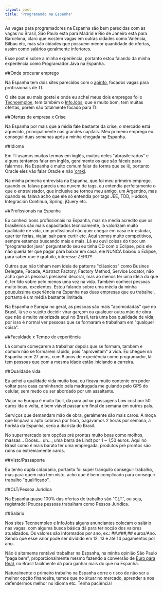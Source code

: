 ```yaml
---
layout: post
title: "Programando na Espanha"
---
```


As vagas para programadores na Espanha são bem parecidas com as vagas no Brasil, São Paulo está para Madrid e Rio de Janeiro está para Barcelona, claro que existem vagas em outras cidades como Valência, Bilbau etc, mas são cidades que possuem menor quantidade de ofertas, assim como salários geralmente inferiores.

Esse post é sobre a minha experiência, portanto estou falando da minha experiência como Programador Java na Espanha.

##Onde procurar emprego

Na Espanha tem dois sites parecidos com o [apinfo](http://www.apinfo.com), focados vagas para profissionais de TI.

O site que eu mais gostei e onde eu achei meus dois empregos foi o [Tecnoemploe](http://www.tecnoempleo.com), tem também o [InfoJobs](http://www.infojobs.net), que é muito bom, tem muitas ofertas, porém não totalmente focado para TI.

##Ofertas de empresa x Crise

Na Espanha por mais que a mídia fale bastante da crise, o mercado está aquecido, principalmente nas grandes capitais. Meu primeiro emprego eu consegui duas semanas após a minha chegada na Espanha.

##Idioma

Em TI usamos muitos termos em inglês, muitos deles "abrasileirados" e alguns tentamos falar em inglês, geralmente os que são fáceis para falarmos. Na Espanha é muito comum falar da forma que se lê, portanto Oracle eles vão falar Oracle e não [ˈorəkl](http://www.thefreedictionary.com/oracle).

Na minha primeira entrevista na Espanha, que foi meu primeiro emprego, quando eu falava parecia uma nuvem de tags, eu entendia perfeitamente o que o entrevistador, que inclusive se tornou meu amigo, um Argentino, mas quando eu falava acho que ele só entendia por tags JEE, TDD, Hudson, Integración Continua, Spring, jQuery etc.

##Profissionais na Espanha

Eu conheci bons profissionais na Espanha, mas na média acredito que os brasileiros são mais capacitados tecnicamente, lá valorizam muito qualidade de vida, um profissional não quer chegar em casa e ir estudar, quer ter ferias, viajar, sair para curtir etc. Aqui somos muito competitivos, sempre estamos buscando mais e mais. Lá eu ouvi coisas do tipo: um "programador java" perguntando seu eu tinha CD com o Eclipse, pois ele não queria ter que pagar para baixar em casa, ele NUNCA baixou o Eclipse, para saber que é gratuito, interesse ZERO?!

Outros que não tinham nem ideia de patterns "clássicos" como Busines Delegate, Facade, Abstract Factory, Factory Method, Service Locator, não acho que as pessoas precisem decorar, mas ao menos ter uma idéia do que é, ter lido sobre pelo menos uma vez na vida. Também conheci pessoas muito boas, excelentes. Estou falando sobre uma média da minha pouquíssima experiência na Espanha nas duas empresas que eu trabalhei, portanto é um média bastante limitada.

Na Espanha e Europa no geral, as pessoas são mais "acomodadas" que no Brasil, lá se o sujeito decidir virar garçom ou qualquer outra mão de obra que não é muito valorizada aqui no Brasil, terá uma boa qualidade de vida, por isso é normal ver pessoas que se formaram e trabalham em "qualquer coisa".

##Faculdade x Tempo de experiência

Lá comum começarem a trabalhar depois que se formam, também e comum não se formarem rápido, pois "aproveitam" a vida. Eu cheguei na Espanha com 27 anos, com 8 anos de experiência como programador, lá tem pessoas que com a mesma idade estão iniciando a carreira.

##Qualidade vida

Eu achei a qualidade vida muito boa, eu ficava muito contente em poder voltar para casa caminhando pela madrugada me guiando pelo GPS do celular, sem medo de ser abordado por um assaltante.

Viajar na Europa é muito fácil, dá para achar passagens Low cost por 50 euros ida e volta, é bem viável passar um final de semana em outros país.

Serviços que demandam mão de obra, geralmente são mais caros. A moça que limpava o apto cobrava por hora, pagavamos 2 horas por semana, a horista da Espanha, seria a diarista do Brasil.

No supermercado tem opções pré prontas muito boas como molhos, massas... Doces... uh..., uma barra de Lindt por 1 ~ 1,50 euros. Aqui no Brasil como é mais barato ter uma empregada, produtos pré prontos são ruins ou extremamente caros.

##Visto/Passaporte

Eu tenho dupla cidadania, portanto foi super tranquilo conseguir trabalho, mas para quem não tem visto, acho que é bem complicado para conseguir trabalho "qualificado".

##CLT/Pessoa Jurídica

Na Espanha quase 100% das ofertas de trabalho são "CLT", ou seja, registrado! Poucas pessoas trabalham como Pessoa Jurídica.

##Salário

Nos sites Tecnoempleo e InfoJobs alguns anunciantes colocam o salário nas vagas, com alguma busca básica dá para ter noção dos valores atualizados. Os valores são informados por ano, ex.: ##.###,## euros/Ano. Sendo que esse valor pode ser dividido em 12, 13 e até 14 pagamentos por ano.

Não é altamente rentável trabalhar na Espanha, na minha opinião São Paulo "paga bem", proporcionalmente mesmo fazendo a conversão de [Euro para Real](http://www.google.com.br/search?q=1+euros+to+real&amp;ie=utf-8&amp;oe=utf-8&amp;aq=t&amp;rls=org.mozilla:en-US:official&amp;client=firefox-a), no Brasil facilmente dá para ganhar mais do que na Espanha.

Naturalmente o primeiro trabalho na Espanha corre o risco de não ser a melhor opção financeira, temos que no situar no mercado, aprender a nos defendermos melhor no idioma etc. Tenha paciência!

